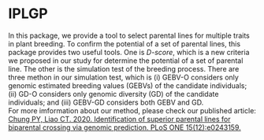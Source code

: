 # IPLGP

In this package, we provide a tool to select parental lines for multiple traits in plant breeding. To confirm the potential of a set of parental lines, this package provides two useful tools. One is *D-score*, which is a new criteria we proposed in our study for determine the potential of a set of parental line. The other is the simulation test of the breeding process. There are three methon in our simulation test, which is (i) GEBV-O considers only genomic estimated breeding values (GEBVs) of the candidate individuals; (ii) GD-O considers only genomic diversity (GD) of the candidate individuals; and (iii) GEBV-GD considers both GEBV and GD.   
For more imformation about our method, please check our published article:  
[Chung PY, Liao CT. 2020. Identification of superior parental lines for biparental crossing via genomic prediction. PLoS ONE 15(12):e0243159.](https://journals.plos.org/plosone/article/authors?id=10.1371/journal.pone.0243159)
